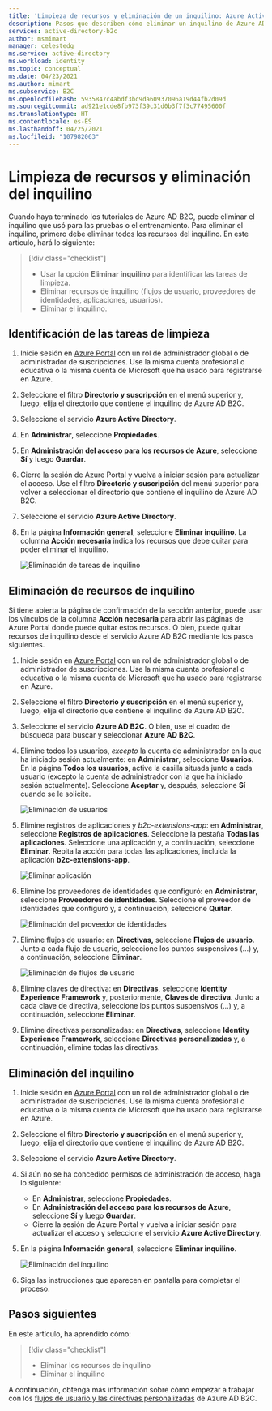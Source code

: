 ```yaml
---
title: 'Limpieza de recursos y eliminación de un inquilino: Azure Active Directory B2C'
description: Pasos que describen cómo eliminar un inquilino de Azure AD B2C. Obtenga información sobre cómo eliminar todos los recursos de inquilino y, a continuación, eliminar el inquilino.
services: active-directory-b2c
author: msmimart
manager: celestedg
ms.service: active-directory
ms.workload: identity
ms.topic: conceptual
ms.date: 04/23/2021
ms.author: mimart
ms.subservice: B2C
ms.openlocfilehash: 5935847c4abdf3bc9da60937096a19d44fb2d09d
ms.sourcegitcommit: ad921e1cde8fb973f39c31d0b3f7f3c77495600f
ms.translationtype: HT
ms.contentlocale: es-ES
ms.lasthandoff: 04/25/2021
ms.locfileid: "107982063"
---
```

# <a name="clean-up-resources-and-delete-the-tenant"></a>Limpieza de recursos y eliminación del inquilino

Cuando haya terminado los tutoriales de Azure AD B2C, puede eliminar el inquilino que usó para las pruebas o el entrenamiento. Para eliminar el inquilino, primero debe eliminar todos los recursos del inquilino. En este artículo, hará lo siguiente:

> [!div class="checklist"]
> * Usar la opción **Eliminar inquilino** para identificar las tareas de limpieza.
> * Eliminar recursos de inquilino (flujos de usuario, proveedores de identidades, aplicaciones, usuarios).
> * Eliminar el inquilino.

## <a name="identify-cleanup-tasks"></a>Identificación de las tareas de limpieza

1. Inicie sesión en [Azure Portal](https://portal.azure.com/) con un rol de administrador global o de administrador de suscripciones. Use la misma cuenta profesional o educativa o la misma cuenta de Microsoft que ha usado para registrarse en Azure.

2. Seleccione el filtro **Directorio y suscripción** en el menú superior y, luego, elija el directorio que contiene el inquilino de Azure AD B2C.

3. Seleccione el servicio **Azure Active Directory**.

4. En **Administrar**, seleccione **Propiedades**.

5. En **Administración del acceso para los recursos de Azure**, seleccione **Sí** y luego **Guardar**.

6. Cierre la sesión de Azure Portal y vuelva a iniciar sesión para actualizar el acceso. Use el filtro **Directorio y suscripción** del menú superior para volver a seleccionar el directorio que contiene el inquilino de Azure AD B2C.

7. Seleccione el servicio **Azure Active Directory**.

8. En la página **Información general**, seleccione **Eliminar inquilino**. La columna **Acción necesaria** indica los recursos que debe quitar para poder eliminar el inquilino.

   ![Eliminación de tareas de inquilino](media/tutorial-delete-tenant/delete-tenant-tasks.png)

## <a name="delete-tenant-resources"></a>Eliminación de recursos de inquilino

Si tiene abierta la página de confirmación de la sección anterior, puede usar los vínculos de la columna **Acción necesaria** para abrir las páginas de Azure Portal donde puede quitar estos recursos. O bien, puede quitar recursos de inquilino desde el servicio Azure AD B2C mediante los pasos siguientes.

1. Inicie sesión en [Azure Portal](https://portal.azure.com/) con un rol de administrador global o de administrador de suscripciones. Use la misma cuenta profesional o educativa o la misma cuenta de Microsoft que ha usado para registrarse en Azure.

2. Seleccione el filtro **Directorio y suscripción** en el menú superior y, luego, elija el directorio que contiene el inquilino de Azure AD B2C.

3. Seleccione el servicio **Azure AD B2C**. O bien, use el cuadro de búsqueda para buscar y seleccionar **Azure AD B2C**.

4. Elimine todos los usuarios, *excepto* la cuenta de administrador en la que ha iniciado sesión actualmente: en **Administrar**, seleccione **Usuarios**. En la página **Todos los usuarios**, active la casilla situada junto a cada usuario (excepto la cuenta de administrador con la que ha iniciado sesión actualmente). Seleccione **Aceptar** y, después, seleccione **Sí** cuando se le solicite.

   ![Eliminación de usuarios](media/tutorial-delete-tenant/delete-users.png)
   
5. Elimine registros de aplicaciones y *b2c-extensions-app*: en **Administrar**, seleccione **Registros de aplicaciones**. Seleccione la pestaña **Todas las aplicaciones**. Seleccione una aplicación y, a continuación, seleccione **Eliminar**. Repita la acción para todas las aplicaciones, incluida la aplicación **b2c-extensions-app**.

   ![Eliminar aplicación](media/tutorial-delete-tenant/delete-applications.png)

6. Elimine los proveedores de identidades que configuró: en **Administrar**, seleccione **Proveedores de identidades**. Seleccione el proveedor de identidades que configuró y, a continuación, seleccione **Quitar**.

   ![Eliminación del proveedor de identidades](media/tutorial-delete-tenant/identity-providers.png)

8. Elimine flujos de usuario: en **Directivas,** seleccione **Flujos de usuario**. Junto a cada flujo de usuario, seleccione los puntos suspensivos (...) y, a continuación, seleccione **Eliminar**.

   ![Eliminación de flujos de usuario](media/tutorial-delete-tenant/user-flow.png)

9. Elimine claves de directiva: en **Directivas**, seleccione **Identity Experience Framework** y, posteriormente, **Claves de directiva**. Junto a cada clave de directiva, seleccione los puntos suspensivos (...) y, a continuación, seleccione **Eliminar**.

10. Elimine directivas personalizadas: en **Directivas**, seleccione **Identity Experience Framework**, seleccione **Directivas personalizadas** y, a continuación, elimine todas las directivas.

## <a name="delete-the-tenant"></a>Eliminación del inquilino

1. Inicie sesión en [Azure Portal](https://portal.azure.com/) con un rol de administrador global o de administrador de suscripciones. Use la misma cuenta profesional o educativa o la misma cuenta de Microsoft que ha usado para registrarse en Azure.

2. Seleccione el filtro **Directorio y suscripción** en el menú superior y, luego, elija el directorio que contiene el inquilino de Azure AD B2C.

3. Seleccione el servicio **Azure Active Directory**.

4. Si aún no se ha concedido permisos de administración de acceso, haga lo siguiente:

   * En **Administrar**, seleccione **Propiedades**.
   * En **Administración del acceso para los recursos de Azure**, seleccione **Sí** y luego **Guardar**.
   * Cierre la sesión de Azure Portal y vuelva a iniciar sesión para actualizar el acceso y seleccione el servicio **Azure Active Directory**.

5. En la página **Información general**, seleccione **Eliminar inquilino**.

   ![Eliminación del inquilino](media/tutorial-delete-tenant/delete-tenant.png)

6. Siga las instrucciones que aparecen en pantalla para completar el proceso.

## <a name="next-steps"></a>Pasos siguientes

En este artículo, ha aprendido cómo:

> [!div class="checklist"]
> * Eliminar los recursos de inquilino
> * Eliminar el inquilino

A continuación, obtenga más información sobre cómo empezar a trabajar con los [flujos de usuario y las directivas personalizadas](user-flow-overview.md) de Azure AD B2C.
